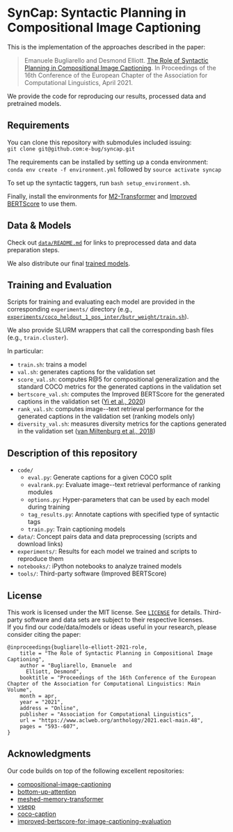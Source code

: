 # SynCap: Syntactic Planning in Compositional Image Captioning

This is the implementation of the approaches described in the paper:

> Emanuele Bugliarello and Desmond Elliott. 
> [The Role of Syntactic Planning in Compositional Image Captioning](https://arxiv.org/abs/2101.11911). 
> In Proceedings of the 16th Conference of the European Chapter of the Association for Computational Linguistics, April 2021.

We provide the code for reproducing our results, processed data and pretrained models.


## Requirements
You can clone this repository with submodules included issuing: <br>
`git clone git@github.com:e-bug/syncap.git`

The requirements can be installed by setting up a conda environment: <br>
`conda env create -f environment.yml` followed by `source activate syncap`

To set up the syntactic taggers, run `bash setup_environment.sh`. 

Finally, install the environments for [M2-Transformer](code/meshed-memory-transformer/environment.yml) and 
[Improved BERTScore](tools/improved-bertscore-for-image-captioning-evaluation/requirements.txt) to use them.


## Data & Models
Check out [`data/README.md`](data/README.md) for links to preprocessed data and data preparation steps.

We also distribute our final [trained models](https://sid.erda.dk/sharelink/GccStABtV6).


## Training and Evaluation

Scripts for training and evaluating each model are provided in the corresponding `experiments/` directory 
(e.g., [`experiments/coco_heldout_1_pos_inter/butr_weight/train.sh`](experiments/coco_heldout_1_pos_inter/butr_weight/train.sh)).

We also provide SLURM wrappers that call the corresponding bash files (e.g., `train.cluster`).

In particular:
- `train.sh`: trains a model
- `val.sh`: generates captions for the validation set
- `score_val.sh`: computes R@5 for compositional generalization and the standard COCO metrics for the generated captions in the validation set
- `bertscore_val.sh`: computes the Improved BERTScore for the generated captions in the validation set ([Yi et al., 2020](https://doi.org/10.18653/v1/2020.acl-main.93))
- `rank_val.sh`: computes image--text retrieval performance for the generated captions in the validation set (ranking models only)
- `diversity_val.sh`: measures diversity metrics for the captions generated in the validation set ([van Miltenburg et al., 2018](https://www.aclweb.org/anthology/C18-1147))


## Description of this repository

- `code/`
  - `eval.py`: Generate captions for a given COCO split
  - `evalrank.py`: Evaluate image--text retrieval performance of ranking modules
  - `options.py`: Hyper-parameters that can be used by each model during training
  - `tag_results.py`: Annotate captions with specified type of syntactic tags
  - `train.py`: Train captioning models
- `data/`: Concept pairs data and data preprocessing (scripts and download links) 
- `experiments/`: Results for each model we trained and scripts to reproduce them
- `notebooks/`: iPython notebooks to analyze trained models
- `tools/`: Third-party software (Improved BERTScore)


## License

This work is licensed under the MIT license. See [`LICENSE`](LICENSE) for details. 
Third-party software and data sets are subject to their respective licenses. <br>
If you find our code/data/models or ideas useful in your research, please consider citing the paper:
```
@inproceedings{bugliarello-elliott-2021-role,
    title = "The Role of Syntactic Planning in Compositional Image Captioning",
    author = "Bugliarello, Emanuele  and
      Elliott, Desmond",
    booktitle = "Proceedings of the 16th Conference of the European Chapter of the Association for Computational Linguistics: Main Volume",
    month = apr,
    year = "2021",
    address = "Online",
    publisher = "Association for Computational Linguistics",
    url = "https://www.aclweb.org/anthology/2021.eacl-main.48",
    pages = "593--607",
}
```


## Acknowledgments

Our code builds on top of the following excellent repositories:
- [compositional-image-captioning](https://github.com/mitjanikolaus/compositional-image-captioning)
- [bottom-up-attention](https://github.com/peteanderson80/bottom-up-attention)
- [meshed-memory-transformer](https://github.com/aimagelab/meshed-memory-transformer)
- [vsepp](https://github.com/fartashf/vsepp)
- [coco-caption](https://github.com/tylin/coco-caption)
- [improved-bertscore-for-image-captioning-evaluation](https://github.com/ck0123/improved-bertscore-for-image-captioning-evaluation)
